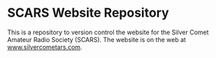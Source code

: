 # SCARS Website Repository

This is a repository to version control the website for the Silver Comet Amateur Radio Society (SCARS).  The website is on the web at www.silvercometars.com.
